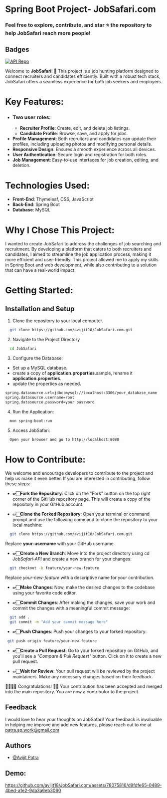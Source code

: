 # Spring Boot Project- JobSafari.com

### Feel free to explore, contribute, and star ⭐ the repository to help JobSafari reach more people!

## Badges

[![API Repo](https://img.shields.io/badge/License-MIT-green.svg)](https://github.com/avijit18/JobSafari.com.git/)

Welcome to **JobSafari**! 🎉 This project is a job hunting platform designed to connect recruiters and candidates efficiently. Built with a robust tech stack, JobSafari offers a seamless experience for both job seekers and employers.

# Key Features:
  + ### Two user roles:
    + **Recruiter Profile**: Create, edit, and delete job listings.
    + **Candidate Profile**: Browse, save, and apply for jobs.
+ **Profile Management**: Both recruiters and candidates can update their profiles, including uploading photos and modifying personal details.
+ **Responsive Design**: Ensures a smooth experience across all devices.
+ **User Authentication**: Secure login and registration for both roles.
+ **Job Management**: Easy-to-use interfaces for job creation, editing, and deletion.

# Technologies Used:
+ **Front-End**: Thymeleaf, CSS, JavaScript
+ **Back-End**: Spring Boot
+ **Database**: MySQL

# Why I Chose This Project:
I wanted to create JobSafari to address the challenges of job searching and recruitment. By developing a platform that caters to both recruiters and candidates, I aimed to streamline the job application process, making it more efficient and user-friendly. This project allowed me to apply my skills in Spring Boot and web development, while also contributing to a solution that can have a real-world impact.

# Getting Started:
## Installation and Setup

1. Clone the repository to your local computer.

```bash
  git clone https://github.com/avijit18/JobSafari.com.git

```

2. Navigate to the Project Directory

```bash
  cd JobSafari

```

3. Configure the Database:
 + Set up a MySQL database.
 + create a copy of **application.properties**.sample, rename it   **application.properties**.
 + update the properties as needed.

```bash
spring.datasource.url=jdbc:mysql://localhost:3306/your_database_name
spring.datasource.username=root
spring.datasource.password=your password

```

4. Run the Application:

```bash
  mvn spring-boot:run

```

5. Access JobSafari:

```bash
  Open your browser and go to http://localhost:8080
```

# How to Contribute:
We welcome and encourage developers to contribute to the project and help us make it even better. If you are interested in contributing, follow these steps:

+ **👉🏻Fork the Repository**: Click on the "Fork" button on the top right corner of the GitHub repository page. This will create a copy of the repository in your GitHub account.

+ **👉🏻Clone the Forked Repository**: Open your terminal or command prompt and use the following command to clone the repository to your local machine:

```bash
  git clone https://github.com/avijit18/JobSafari.com.git

```
Replace **your-username** with your GitHub username.

+ **👉🏻Create a New Branch**: Move into the project directory using cd *JobSafari-API* and create a new branch for your changes:

```bash
  git checkout -b feature/your-new-feature
```
Replace *your-new-feature* with a descriptive name for your contribution.

+ **👉🏻Make Changes**: Now, make the desired changes to the codebase using your favorite code editor.

+ **👉🏻Commit Changes**: After making the changes, save your work and commit the changes with a meaningful commit message:
```bash
  git add .
  git commit -m "Add your commit message here"
```
+ **👉🏻Push Changes**: Push your changes to your forked repository:
```bash
 git push origin feature/your-new-feature
```

+ **👉🏻Create a Pull Request**: Go to your forked repository on GitHub, and you'll see a *"Compare & Pull Request"* button. Click on it to create a new pull request.

+ **👉🏻Wait for Review**: Your pull request will be reviewed by the project maintainers. Make any necessary changes based on their feedback.

👏🏻👏🏻 Congratulations! 🎉🎊 Your contribution has been accepted and merged into the main repository. You are now a contributor to the project.

## Feedback

I would love to hear your thoughts on JobSafari! Your feedback is invaluable in helping me improve and add new features, please reach out to me at patra.ap.work@gmail.com

## Authors

- [@Avijit Patra](https://github.com/avijit18)

## Demo:
https://github.com/avijit18/JobSafari.com/assets/78075816/d9fdfe65-0489-4bed-a1e2-9da3a6eb3060
